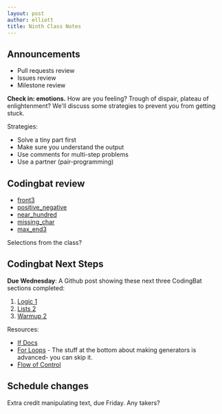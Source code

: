 ```yaml
--- 
layout: post
author: elliott
title: Ninth Class Notes
---
```


## Announcements

* Pull requests review
* Issues review
* Milestone review

**Check in: emotions.**  How are you feeling?  Trough of dispair, plateau of enlightenment?  We'll discuss some strategies to prevent you from getting stuck.

Strategies:


* Solve a tiny part first
* Make sure you understand the output
* Use comments for multi-step problems
* Use a partner (pair-programming)


## Codingbat review

* [front3](http://codingbat.com/prob/p147920)
* [positive_negative](http://codingbat.com/prob/p162058)
* [near_hundred](http://codingbat.com/prob/p124676)
* [missing_char](http://codingbat.com/prob/p149524)
* [max_end3](http://codingbat.com/prob/p135290)

Selections from the class?

## Codingbat Next Steps
**Due Wednesday**: A Github post showing these next three CodingBat sections completed:

1. [Logic 1](http://codingbat.com/python/Logic-1)
2. [Lists 2](http://codingbat.com/python/Logic-2)
3. [Warmup 2](http://codingbat.com/python/Warmup-2)

Resources:

* [If Docs](http://codingbat.com/doc/python-if-boolean.html)
* [For Loops](https://wiki.python.org/moin/ForLoop) - The stuff at the bottom about making generators is advanced- you can skip it.
* [Flow of Control](http://docs.python.org/2/tutorial/controlflow.html)


## Schedule changes

Extra credit manipulating text, due Friday.  Any takers?
